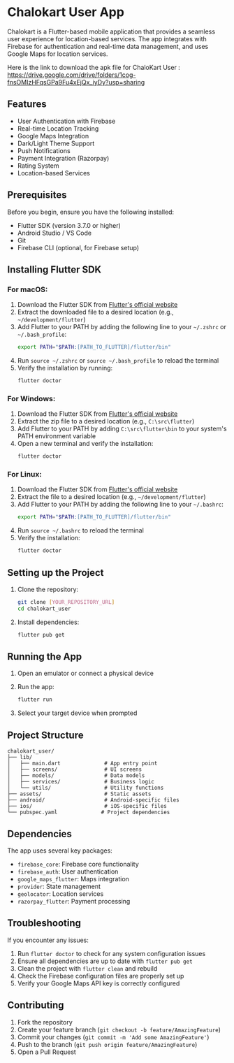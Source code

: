 # Chalokart User App

Chalokart is a Flutter-based mobile application that provides a seamless user experience for location-based services. The app integrates with Firebase for authentication and real-time data management, and uses Google Maps for location services.

Here is the link to download the apk file for ChaloKart User : https://drive.google.com/drive/folders/1cog-fnsOMIzHFqsGPa9Fu4xEjQx_iyDy?usp=sharing

## Features

- User Authentication with Firebase
- Real-time Location Tracking
- Google Maps Integration
- Dark/Light Theme Support
- Push Notifications
- Payment Integration (Razorpay)
- Rating System
- Location-based Services

## Prerequisites

Before you begin, ensure you have the following installed:
- Flutter SDK (version 3.7.0 or higher)
- Android Studio / VS Code
- Git
- Firebase CLI (optional, for Firebase setup)

## Installing Flutter SDK

### For macOS:

1. Download the Flutter SDK from [Flutter's official website](https://flutter.dev/docs/get-started/install/macos)
2. Extract the downloaded file to a desired location (e.g., `~/development/flutter`)
3. Add Flutter to your PATH by adding the following line to your `~/.zshrc` or `~/.bash_profile`:
   ```bash
   export PATH="$PATH:[PATH_TO_FLUTTER]/flutter/bin"
   ```
4. Run `source ~/.zshrc` or `source ~/.bash_profile` to reload the terminal
5. Verify the installation by running:
   ```bash
   flutter doctor
   ```

### For Windows:

1. Download the Flutter SDK from [Flutter's official website](https://flutter.dev/docs/get-started/install/windows)
2. Extract the zip file to a desired location (e.g., `C:\src\flutter`)
3. Add Flutter to your PATH by adding `C:\src\flutter\bin` to your system's PATH environment variable
4. Open a new terminal and verify the installation:
   ```bash
   flutter doctor
   ```

### For Linux:

1. Download the Flutter SDK from [Flutter's official website](https://flutter.dev/docs/get-started/install/linux)
2. Extract the file to a desired location (e.g., `~/development/flutter`)
3. Add Flutter to your PATH by adding the following line to your `~/.bashrc`:
   ```bash
   export PATH="$PATH:[PATH_TO_FLUTTER]/flutter/bin"
   ```
4. Run `source ~/.bashrc` to reload the terminal
5. Verify the installation:
   ```bash
   flutter doctor
   ```

## Setting up the Project

1. Clone the repository:
   ```bash
   git clone [YOUR_REPOSITORY_URL]
   cd chalokart_user
   ```

2. Install dependencies:
   ```bash
   flutter pub get
   ```

## Running the App

1. Open an emulator or connect a physical device

2. Run the app:
   ```bash
   flutter run
   ```

3. Select your target device when prompted

## Project Structure

```
chalokart_user/
├── lib/
│   ├── main.dart              # App entry point
│   ├── screens/               # UI screens
│   ├── models/                # Data models
│   ├── services/              # Business logic
│   └── utils/                 # Utility functions
├── assets/                    # Static assets
├── android/                   # Android-specific files
├── ios/                       # iOS-specific files
└── pubspec.yaml              # Project dependencies
```

## Dependencies

The app uses several key packages:
- `firebase_core`: Firebase core functionality
- `firebase_auth`: User authentication
- `google_maps_flutter`: Maps integration
- `provider`: State management
- `geolocator`: Location services
- `razorpay_flutter`: Payment processing

## Troubleshooting

If you encounter any issues:

1. Run `flutter doctor` to check for any system configuration issues
2. Ensure all dependencies are up to date with `flutter pub get`
3. Clean the project with `flutter clean` and rebuild
4. Check the Firebase configuration files are properly set up
5. Verify your Google Maps API key is correctly configured

## Contributing

1. Fork the repository
2. Create your feature branch (`git checkout -b feature/AmazingFeature`)
3. Commit your changes (`git commit -m 'Add some AmazingFeature'`)
4. Push to the branch (`git push origin feature/AmazingFeature`)
5. Open a Pull Request
